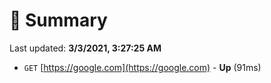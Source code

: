 # 📖 Summary
Last updated: **3/3/2021, 3:27:25 AM**

- `GET` [https://google.com](https://google.com) - **Up** (91ms)
